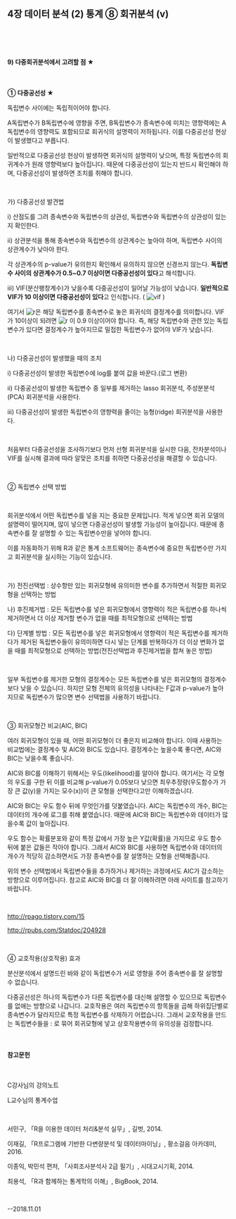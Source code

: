 ## 4장 데이터 분석 (2) 통계 ⑧ 회귀분석 (v)

​ 

​ 

#### 9) 다중회귀분석에서 고려할 점 ★

​  

**① 다중공선성 ★**

독립변수 사이에는 독립적이어야 합니다.

A독립변수가 B독립변수에 영향을 주면, B독립변수가 종속변수에 미치는 영향력에는 A독립변수의 영향력도 포함되므로 회귀식의 설명력이 저하됩니다. 이를 다중공선성 현상이 발생했다고 부릅니다.

일반적으로 다중공선성 현상이 발생하면 회귀식의 설명력이 낮으며, 특정 독립변수의 회귀계수가 원래 영향력보다 높아집니다. 때문에 다중공선성이 있는지 반드시 확인해야 하며, 다중공선성이 발생하면 조치를 취해야 합니다.

​     

가) 다중공선성 발견법

i) 산점도를 그려 종속변수와 독립변수의 상관성, 독립변수와 독립변수의 상관성이 있는지 확인한다.

ii) 상관분석을 통해 종속변수와 독립변수의 상관계수는 높아야 하며, 독립변수 사이의 상관계수가 낮아야 한다.

각 상관계수의 p-value가 유의한지 확인해서 유의하지 않으면 신경쓰지 않는다. **독립변수 사이의 상관계수가 0.5~0.7 이상이면 다중공선성이 있다**고 해석합니다.

iii) VIF(분산팽창계수)가 낮을수록 다중공선성이 일어날 가능성이 낮습니다. **일반적으로 VIF가 10 이상이면 다중공선성이 있다**고 인식합니다. ( ![vif](https://user-images.githubusercontent.com/43332543/47953182-47ba3a00-dfbd-11e8-8ecd-b9a9c9b98716.png) )

여기서  ![r](https://user-images.githubusercontent.com/43332543/47953181-47ba3a00-dfbd-11e8-8c9d-2d288e106df5.png)은 해당 독립변수를 종속변수로 놓은 회귀식의 결정계수를 의미합니다. VIF가 10이상이 되려면  ![r](https://user-images.githubusercontent.com/43332543/47953181-47ba3a00-dfbd-11e8-8c9d-2d288e106df5.png)  이 0.9 이상이어야 합니다. 즉, 해당 독립변수와 관련 있는 독립변수가 있다면 결정계수가 높아지므로 밀접한 독립변수가 없어야 VIF가 낮습니다.

​     

나) 다중공선성이 발생했을 때의 조치

i) 다중공선성이 발생한 독립변수에 log를 붙여 값을 바꾼다.(로그 변환)

ii) 다중공선성이 발생한 독립변수 중 일부를 제거하는 lasso 회귀분석, 주성분분석(PCA) 회귀분석을 사용한다.

iii) 다중공선성이 발생한 독립변수의 영향력을 줄이는 능형(ridge) 회귀분석을 사용한다.

​     

처음부터 다중공선성을 조사하기보다 먼저 선형 회귀분석을 실시한 다음, 잔차분석이나 VIF를 실시해 결과에 따라 알맞은 조치를 취하면 다중공선성을 해결할 수 있습니다.

​     

② 독립변수 선택 방법

​     

회귀분석에서 어떤 독립변수를 넣을 지는 중요한 문제입니다. 적게 넣으면 회귀 모델의 설명력이 떨어지며, 많이 넣으면 다중공선성이 발생할 가능성이 높아집니다. 때문에 종속변수를 잘 설명할 수 있는 독립변수만을 넣어야 합니다.

이를 자동화하기 위해 R과 같은 통계 소프트웨어는 종속변수에 중요한 독립변수만 가지고 회귀분석을 실시하는 기능이 있습니다.

​     

가) 전진선택법 : 상수항만 있는 회귀모형에 유의미한 변수를 추가하면서 적절한 회귀모형을 선택하는 방법

나) 후진제거법 : 모든 독립변수를 넣은 회귀모형에서 영향력이 적은 독립변수를 하나씩 제거하면서 더 이상 제거할 변수가 없을 때를 최적모형으로 선택하는 방법

다) 단계별 방법 : 모든 독립변수를 넣은 회귀모형에서 영향력이 적은 독립변수를 제거하다가 제거된 독립변수들이 유의미하면 다시 넣는 단계를 반복하다가 더 이상 변화가 없을 때를 최적모형으로 선택하는 방법(전진선택법과 후진제거법을 합쳐 놓은 방법)

​     

일부 독립변수를 제거한 모형의 결정계수는 모든 독립변수를 넣은 회귀모형의 결정계수보다 낮을 수 있습니다. 하지만 모형 전체의 유의성을 나타내는 F값과 p-value가 높아지므로 독립변수가 많으면 변수 선택법을 사용하기 바랍니다.

​     

③ 회귀모형간 비교(AIC, BIC)

여러 회귀모형이 있을 때, 어떤 회귀모형이 더 좋은지 비교해야 합니다. 이때 사용하는 비교법에는 결정계수 및 AIC와 BIC도 있습니다. 결정계수는 높을수록 좋다면, AIC와 BIC는 낮을수록 좋습니다. 

AIC와 BIC를 이해하기 위해서는 우도(likelihood)를 알아야 합니다. 여기서는 각 모형의 우도를 구한 뒤 이를 비교해 p-value가 0.05보다 낮으면 최우추정량(우도함수가 가장 큰 값(y)을 가지는 모수(x))이 큰 모형을 선택한다고만 이해하겠습니다.

AIC와 BIC는 우도 함수 뒤에 무엇인가를 덧붙였습니다. AIC는 독립변수의 개수, BIC는 데이터의 개수에 로그를 취해 붙였습니다. 때문에 AIC와 BIC는 독립변수와 데이터가 많을수록 값이 높아집니다.

우도 함수는 확률분포와 같이 특정 값에서 가장 높은 Y값(확률)을 가지므로 우도 함수 뒤에 붙은 값들은 작아야 합니다. 그래서 AIC와 BIC를 사용하면 독립변수와 데이터의 개수가 적당히 감소하면서도 가장 종속변수를 잘 설명하는 모형을 선택해줍니다.

위의 변수 선택법에서 독립변수들을 추가하거나 제거하는 과정에서도 AIC가 감소하는 방향으로 이루어집니다. 참고로 AIC와 BIC를 더 잘 이해하려면 아래 사이트를 참고하기 바랍니다.

​     

http://rpago.tistory.com/15

http://rpubs.com/Statdoc/204928

​     

④ 교호작용(상호작용) 효과

분산분석에서 설명드린 바와 같이 독립변수가 서로 영향을 주어 종속변수를 잘 설명할 수 없습니다.

다중공선성은 하나의 독립변수가 다른 독립변수를 대신해 설명할 수 있으므로 독립변수를 없애는 방향으로 나갑니다. 교호작용은 여러 독립변수의 항목들을 곱해 하위집단별로 종속변수가 달라지므로 특정 독립변수를 삭제하기 어렵습니다. 그래서 교호작용을 만드는 독립변수들을 : 로 묶어 회귀모형에 넣고 상호작용변수의 유의성을 검정합니다.

​    

#### 참고문헌

​ 

C강사님의 강의노트

L교수님의 통계수업

​ 

서민구, 「R을 이용한 데이터 처리&분석 실무」, 길벗, 2014.

이재길, 「R프로그램에 기반한 다변량분석 및 데이터마이닝」, 황소걸음 아카데미, 2016.

이종익, 박민석 편저, 「사회조사분석사 2급 필기」, 시대고시기획, 2014.

최용석, 「R과 함께하는 통계학의 이해」, BigBook, 2014.

​ 

--2018.11.01

